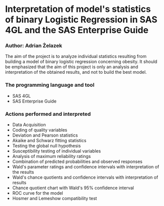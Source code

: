 # Interpretation of model's statistics of binary Logistic Regression in SAS 4GL and the SAS Enterprise Guide
### Author: Adrian Żelazek

The aim of the project is to analyze individual statistics resulting from building a model of binary logistic regression concerning obesity. It should be emphasized that the aim of this project is only an analysis and interpretation of the obtained results, and not to build the best model.  

### The programming language and tool
* SAS 4GL
* SAS Enterprise Guide

### Actions performed and interpreted
* Data Acquisition
* Coding of quality variables
* Deviation and Pearson statistics
* Akaike and Schwarz fitting statistics
* Testing the global null hypothesis
* Susceptibility testing of individual variables
* Analysis of maximum reliability ratings
* Combination of predicted probabilities and observed responses
* Wald's parameter ratings and confidence intervals with interpretation of the results
* Wald's chance quotients and confidence intervals with interpretation of results
* Chance quotient chart with Wald's 95% confidence interval
* ROC curve for the model
* Hosmer and Lemeshow compatibility test
